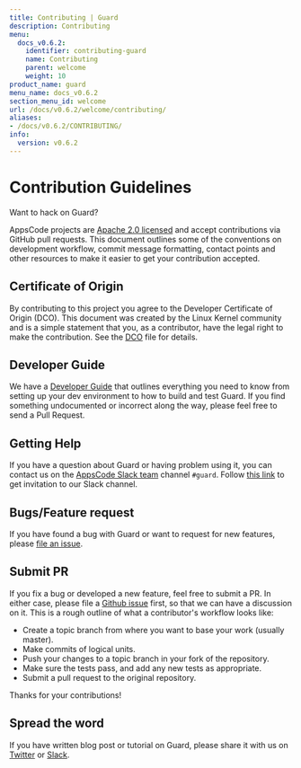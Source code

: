 ```yaml
---
title: Contributing | Guard
description: Contributing
menu:
  docs_v0.6.2:
    identifier: contributing-guard
    name: Contributing
    parent: welcome
    weight: 10
product_name: guard
menu_name: docs_v0.6.2
section_menu_id: welcome
url: /docs/v0.6.2/welcome/contributing/
aliases:
- /docs/v0.6.2/CONTRIBUTING/
info:
  version: v0.6.2
---
```


# Contribution Guidelines
Want to hack on Guard?

AppsCode projects are [Apache 2.0 licensed](https://github.com/appscode/guard/blob/master/LICENSE) and accept contributions via
GitHub pull requests.  This document outlines some of the conventions on
development workflow, commit message formatting, contact points and other
resources to make it easier to get your contribution accepted.

## Certificate of Origin

By contributing to this project you agree to the Developer Certificate of
Origin (DCO). This document was created by the Linux Kernel community and is a
simple statement that you, as a contributor, have the legal right to make the
contribution. See the [DCO](https://github.com/appscode/guard/blob/master/DCO) file for details.

## Developer Guide

We have a [Developer Guide](/docs/v0.6.2/setup/developer-guide/overview) that outlines everything you need to know from setting up your
dev environment to how to build and test Guard. If you find something undocumented or incorrect along the way,
please feel free to send a Pull Request.

## Getting Help

If you have a question about Guard or having problem using it, you can contact us on the [AppsCode Slack team](https://appscode.slack.com/messages/C8M8HANQ0/details/) channel `#guard`. Follow [this link](https://slack.appscode.com) to get invitation to our Slack channel.

## Bugs/Feature request

If you have found a bug with Guard or want to request for new features, please [file an issue](https://github.com/appscode/guard/issues/new).

## Submit PR

If you fix a bug or developed a new feature, feel free to submit a PR. In either case, please file a [Github issue](https://github.com/appscode/guard/issues/new) first, so that we can have a discussion on it. This is a rough outline of what a contributor's workflow looks like:

- Create a topic branch from where you want to base your work (usually master).
- Make commits of logical units.
- Push your changes to a topic branch in your fork of the repository.
- Make sure the tests pass, and add any new tests as appropriate.
- Submit a pull request to the original repository.

Thanks for your contributions!

## Spread the word

If you have written blog post or tutorial on Guard, please share it with us on [Twitter](https://twitter.com/AppsCodeHQ) or [Slack](https://slack.appscode.com).
